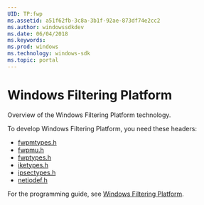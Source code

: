 ```yaml
---
UID: TP:fwp
ms.assetid: a51f62fb-3c8a-3b1f-92ae-873df74e2cc2
ms.author: windowssdkdev
ms.date: 06/04/2018
ms.keywords: 
ms.prod: windows
ms.technology: windows-sdk
ms.topic: portal
---
```


# Windows Filtering Platform



Overview of the Windows Filtering Platform technology.

To develop Windows Filtering Platform, you need these headers:

 * [fwpmtypes.h](..\fwpmtypes\index.md)
 * [fwpmu.h](..\fwpmu\index.md)
 * [fwptypes.h](..\fwptypes\index.md)
 * [iketypes.h](..\iketypes\index.md)
 * [ipsectypes.h](..\ipsectypes\index.md)
 * [netiodef.h](..\netiodef\index.md)

For the programming guide, see [Windows Filtering Platform](/windows/desktop/fwp).
